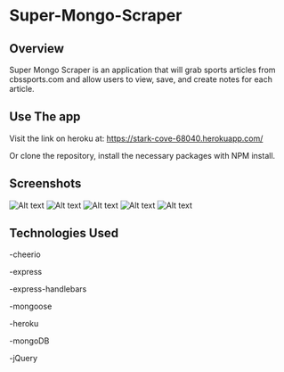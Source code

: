 # Super-Mongo-Scraper

## Overview

Super Mongo Scraper is an application that will grab sports articles from cbssports.com and allow users to view, save, and create notes for each article.

## Use The app

Visit the link on heroku at: https://stark-cove-68040.herokuapp.com/

Or clone the repository, install the necessary packages with NPM install.

## Screenshots

![Alt text](/public/assets/images/screenshot1 "1")
![Alt text](/public/assets/images/screenshot2 "2")
![Alt text](/public/assets/images/screenshot3 "3")
![Alt text](/public/assets/images/screenshot4 "4")
![Alt text](/public/assets/images/screenshot5 "5")


## Technologies Used
-cheerio

-express

-express-handlebars

-mongoose

-heroku

-mongoDB

-jQuery
